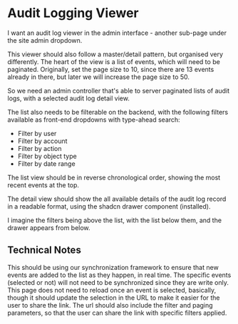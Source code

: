 # Audit Logging Viewer

I want an audit log viewer in the admin interface - another sub-page under the site admin dropdown.

This viewer should also follow a master/detail pattern, but organised very differently. The heart of the view is a list of events, which will need to be paginated. Originally, set the page size to 10, since there are 13 events already in there, but later we will increase the page size to 50.

So we need an admin controller that's able to server paginated lists of audit logs, with a selected audit log detail view.

The list also needs to be filterable on the backend, with the following filters available as front-end dropdowns with type-ahead search:

- Filter by user
- Filter by account
- Filter by action
- Filter by object type
- Filter by date range

The list view should be in reverse chronological order, showing the most recent events at the top.

The detail view should show the all available details of the audit log record in a readable format, using the shadcn drawer component (installed).

I imagine the filters being above the list, with the list below them, and the drawer appears from below.

## Technical Notes

This should be using our synchronization framework to ensure that new events are added to the list as they happen, in real time. The specific events (selected or not) will not need to be synchronized since they are write only. This page does not need to reload once an event is selected, basically, though it should update the selection in the URL to make it easier for the user to share the link. The url should also include the filter and paging parameters, so that the user can share the link with specific filters applied.